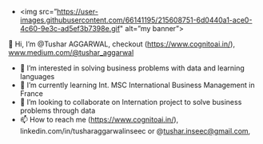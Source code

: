 - <img src=”https://user-images.githubusercontent.com/66141195/215608751-6d0440a1-ace0-4c60-9e3c-ad5ef3b7398e.gif" alt=”my banner”>
















👋 Hi, I’m @Tushar AGGARWAL, checkout (https://www.cognitoai.in/), www.medium.com/@tushar_aggarwal 
- 👀 I’m interested in solving business problems with data and learning languages
- 🌱 I’m currently learning Int. MSC International Business Management in France
- 💞️ I’m looking to collaborate on Internation project to solve business problems through data
- 📫 How to reach me (https://www.cognitoai.in/), linkedin.com/in/tusharaggarwalinseec or @tushar.inseec@gmail.com,

<!---
tushar2704/tushar2704 is a ✨ special ✨ repository because its `README.md` (this file) appears on your GitHub profile.
You can click the Preview link to take a look at your changes.
--->
